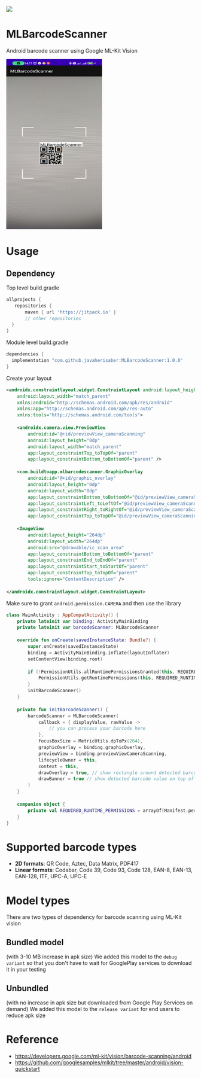 [![](https://jitpack.io/v/javaherisaber/MLBarcodeScanner.svg)](https://jitpack.io/#javaherisaber/MLBarcodeScanner)
# MLBarcodeScanner
Android barcode scanner using Google ML-Kit Vision

<img src="Screenshot.jpg" width="256" height="455">

# Usage
## Dependency
Top level build.gradle
```groovy
allprojects {
   repositories {
       maven { url 'https://jitpack.io' }
       // other repositories
  }
}
```

Module level build.gradle
```groovy
dependencies {
  implementation "com.github.javaherisaber:MLBarcodeScanner:1.0.0"
}
```

Create your layout
```xml
<androidx.constraintlayout.widget.ConstraintLayout android:layout_height="match_parent"
    android:layout_width="match_parent"
    xmlns:android="http://schemas.android.com/apk/res/android"
    xmlns:app="http://schemas.android.com/apk/res-auto"
    xmlns:tools="http://schemas.android.com/tools">

    <androidx.camera.view.PreviewView
        android:id="@+id/previewView_cameraScanning"
        android:layout_height="0dp"
        android:layout_width="match_parent"
        app:layout_constraintTop_toTopOf="parent"
        app:layout_constraintBottom_toBottomOf="parent" />

    <com.buildtoapp.mlbarcodescanner.GraphicOverlay
        android:id="@+id/graphic_overlay"
        android:layout_height="0dp"
        android:layout_width="0dp"
        app:layout_constraintBottom_toBottomOf="@id/previewView_cameraScanning"
        app:layout_constraintLeft_toLeftOf="@id/previewView_cameraScanning"
        app:layout_constraintRight_toRightOf="@id/previewView_cameraScanning"
        app:layout_constraintTop_toTopOf="@id/previewView_cameraScanning" />

    <ImageView
        android:layout_height="264dp"
        android:layout_width="264dp"
        android:src="@drawable/ic_scan_area"
        app:layout_constraintBottom_toBottomOf="parent"
        app:layout_constraintEnd_toEndOf="parent"
        app:layout_constraintStart_toStartOf="parent"
        app:layout_constraintTop_toTopOf="parent"
        tools:ignore="ContentDescription" />

</androidx.constraintlayout.widget.ConstraintLayout>

```

Make sure to grant `android.permission.CAMERA` and then use the library
```kotlin
class MainActivity : AppCompatActivity() {
    private lateinit var binding: ActivityMainBinding
    private lateinit var barcodeScanner: MLBarcodeScanner

    override fun onCreate(savedInstanceState: Bundle?) {
        super.onCreate(savedInstanceState)
        binding = ActivityMainBinding.inflate(layoutInflater)
        setContentView(binding.root)

        if (!PermissionUtils.allRuntimePermissionsGranted(this, REQUIRED_RUNTIME_PERMISSIONS)) {
            PermissionUtils.getRuntimePermissions(this, REQUIRED_RUNTIME_PERMISSIONS)
        }
        initBarcodeScanner()
    }

    private fun initBarcodeScanner() {
        barcodeScanner = MLBarcodeScanner(
            callback = { displayValue, rawValue ->
                // you can process your barcode here
            },
            focusBoxSize = MetricUtils.dpToPx(264),
            graphicOverlay = binding.graphicOverlay,
            previewView = binding.previewViewCameraScanning,
            lifecycleOwner = this,
            context = this,
            drawOverlay = true, // show rectangle around detected barcode
            drawBanner = true // show detected barcode value on top of it
        )
    }

    companion object {
        private val REQUIRED_RUNTIME_PERMISSIONS = arrayOf(Manifest.permission.CAMERA)
    }
}
```

# Supported barcode types
- **2D formats**: QR Code, Aztec, Data Matrix, PDF417
- **Linear formats**: Codabar, Code 39, Code 93, Code 128, EAN-8, EAN-13, EAN-128, ITF, UPC-A, UPC-E

# Model types
There are two types of dependency for barcode scanning using ML-Kit vision

## Bundled model 
(with 3-10 MB increase in apk size) 
We added this model to the `debug variant` so that you don't have to wait for GooglePlay services to download it in your testing

## Unbundled
(with no increase in apk size but downloaded from Google Play Services on demand)
We added this model to the `release variant` for end users to reduce apk size

# Reference
- https://developers.google.com/ml-kit/vision/barcode-scanning/android
- https://github.com/googlesamples/mlkit/tree/master/android/vision-quickstart
